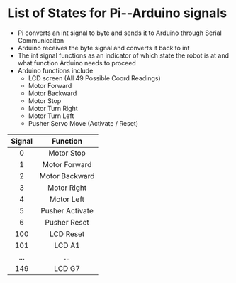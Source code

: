 # List of States for Pi--Arduino signals

- Pi converts an int signal to byte and sends it to Arduino through Serial Communicaiton
- Arduino receives the byte signal and converts it back to int
- The int signal functions as an indicator of which state the robot is at and what function Arduino needs to proceed
- Arduino functions include 
  - LCD screen (All 49 Possible Coord Readings)
  - Motor Forward
  - Motor Backward
  - Motor Stop
  - Motor Turn Right
  - Motor Turn Left
  - Pusher Servo Move (Activate / Reset)

| Signal   |      Function      |
|:----------:|:-------------:|
| 0 |Motor Stop|
| 1 |Motor Forward|
| 2 |Motor Backward|
| 3 |Motor Right|
| 4 |Motor Left|
| 5 |Pusher Activate|
| 6 |Pusher Reset|
| 100 | LCD Reset|
| 101 | LCD A1|
| ... | ... |
| 149 | LCD G7|

